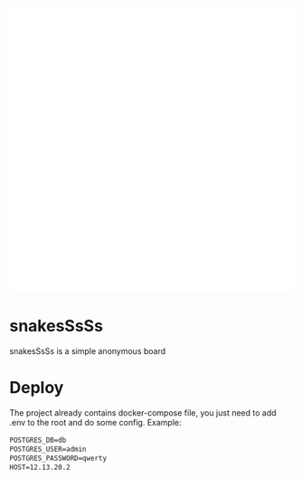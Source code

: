![](https://github.com/Seyves/snakesssss/blob/master/snakes-logo.svg)

# snakesSsSs
snakesSsSs is a simple anonymous board

# Deploy
The project already contains docker-compose file, you just need to add .env to the root and do some config. Example:
```
POSTGRES_DB=db
POSTGRES_USER=admin
POSTGRES_PASSWORD=qwerty
HOST=12.13.20.2
```
